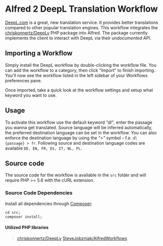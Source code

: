 # Alfred 2 DeepL Translation Workflow

[DeepL.com](https://www.deepl.com/) is a great, new translation service.
It provides better translations compared to other popular translation engines.
This workflow integrates the [chriskonnertz/DeepLy](https://github.com/chriskonnertz/DeepLy) PHP package into Alfred. The package currently implements the client to interact with DeepL via their _undocumented_ API.


## Importing a Workflow

Simply install the DeepL workflow by double-clicking the workflow file. You can add the workflow to a category, then click "Import" to finish importing. You'll now see the workflow listed in the left sidebar of your Workflows preferences pane.

Once imported, take a quick look at the workflow settings and setup what keyword you want to use.


## Usage

To activate this workflow use the default keyword _"dl"_, enter the passage you wanna get translated. Source language will be inferred automatically, the preferred destination language can be set in the workflow. You can also enforce the destination language by using the _">"_ symbol – f.e. `dl {passage} > fr`. Following source and destination language codes are available `DE, EN, FR, ES, IT, NL, PL`.


## Source code

The source code for the workflow is available in the `src` folder and will require PHP >= 5.6 with the cURL extension.


### Source Code Dependencies

Install all dependencies through [Composer](https://getcomposer.org/):

```
cd src;
composer install;
```

#### Utilized PHP libraries

> [chriskonnertz/DeepLy](https://github.com/chriskonnertz/DeepLy)
> [SteveJobzniak/AlfredWorkflows](https://github.com/SteveJobzniak/AlfredWorkflows)
